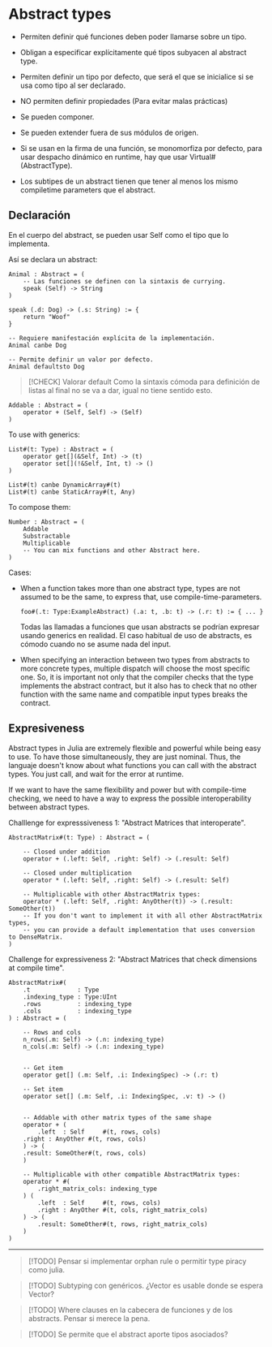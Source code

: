 # Abstract types

- Permiten definir qué funciones deben poder llamarse sobre un tipo.

- Obligan a especificar explícitamente qué tipos subyacen al abstract type.

- Permiten definir un tipo por defecto, que será el que se inicialice si se usa
  como tipo al ser declarado.

- NO permiten definir propiedades (Para evitar malas prácticas)

- Se pueden componer.

- Se pueden extender fuera de sus módulos de origen.

- Si se usan en la firma de una función, se monomorfiza por defecto, para usar
despacho dinámico en runtime, hay que usar Virtual#(AbstractType).

- Los subtipes de un abstract tienen que tener al menos los mismo compiletime
parameters que el abstract.


## Declaración

En el cuerpo del abstract, se pueden usar Self como el tipo que lo implementa.


Así se declara un abstract:

```
Animal : Abstract = (
	-- Las funciones se definen con la sintaxis de currying.
	speak (Self) -> String
)

speak (.d: Dog) -> (.s: String) := {
	return "Woof"
}

-- Requiere manifestación explícita de la implementación.
Animal canbe Dog

-- Permite definir un valor por defecto.
Animal defaultsto Dog
```

> [!CHECK] Valorar default
> Como la sintaxis cómoda para definición de listas al final no se va a dar,
> igual no tiene sentido esto.

```
Addable : Abstract = (
	operator + (Self, Self) -> (Self)
)
```

To use with generics:

```
List#(t: Type) : Abstract = (
	operator get[](&Self, Int) -> (t)
	operator set[](!&Self, Int, t) -> ()
)

List#(t) canbe DynamicArray#(t)
List#(t) canbe StaticArray#(t, Any)
```

To compose them:

```
Number : Abstract = (
    Addable
    Substractable
    Multiplicable
    -- You can mix functions and other Abstract here.
)
```

Cases:

- When a function takes more than one abstract type, types are not assumed to
be the same, to express that, use compile-time-parameters.

    ```
    foo#(.t: Type:ExampleAbstract) (.a: t, .b: t) -> (.r: t) := { ... }
    ```

    Todas las llamadas a funciones que usan abstracts se podrían expresar
    usando generics en realidad. El caso habitual de uso de abstracts, es
    cómodo cuando no se asume nada del input.


- When specifying an interaction between two types from abstracts to more
concrete types, multiple dispatch will choose the most specific one. So, it is
important not only that the compiler checks that the type implements the
abstract contract, but it also has to check that no other function with the
same name and compatible input types breaks the contract.


## Expresiveness

Abstract types in Julia are extremely flexible and powerful while being easy to
use. To have those simultaneously, they are just nominal. Thus, the languaje
doesn't know about what functions you can call with the abstract types. You
just call, and wait for the error at runtime.

If we want to have the same flexibility and power but with compile-time checking, we
need to have a way to express the possible interoperability between abstract types.


Challlenge for expresssiveness 1: "Abstract Matrices that interoperate".

```
AbstractMatrix#(t: Type) : Abstract = (

    -- Closed under addition
    operator + (.left: Self, .right: Self) -> (.result: Self)

    -- Closed under multiplication
    operator * (.left: Self, .right: Self) -> (.result: Self)

    -- Multiplicable with other AbstractMatrix types:
    operator * (.left: Self, .right: AnyOther(t)) -> (.result: SomeOther(t))
    -- If you don't want to implement it with all other AbstractMatrix types,
    -- you can provide a default implementation that uses conversion to DenseMatrix.
)
```

Challenge for expressiveness 2: "Abstract Matrices that check dimensions at
compile time".


```
AbstractMatrix#(
    .t             : Type
    .indexing_type : Type:UInt
    .rows          : indexing_type
    .cols          : indexing_type
) : Abstract = (

    -- Rows and cols
    n_rows(.m: Self) -> (.n: indexing_type)
    n_cols(.m: Self) -> (.n: indexing_type)


    -- Get item
    operator get[] (.m: Self, .i: IndexingSpec) -> (.r: t)

    -- Set item
    operator set[] (.m: Self, .i: IndexingSpec, .v: t) -> ()


    -- Addable with other matrix types of the same shape
    operator + (
        .left  : Self     #(t, rows, cols)
	.right : AnyOther #(t, rows, cols)
    ) -> (
	.result: SomeOther#(t, rows, cols)
    )

    -- Multiplicable with other compatible AbstractMatrix types:
    operator * #(
        .right_matrix_cols: indexing_type
    ) (
        .left  : Self     #(t, rows, cols)
        .right : AnyOther #(t, cols, right_matrix_cols)
    ) -> (
        .result: SomeOther#(t, rows, right_matrix_cols)
    )
)
```

---

> [!TODO] Pensar si implementar orphan rule o permitir type piracy como julia.

> [!TODO] Subtyping con genéricos.
> ¿Vector<Int64> es usable donde se espera Vector<Number>?


> [!TODO] Where clauses en la cabecera de funciones y de los abstracts.
> Pensar si merece la pena.

> [!TODO]
> Se permite que el abstract aporte tipos asociados?


